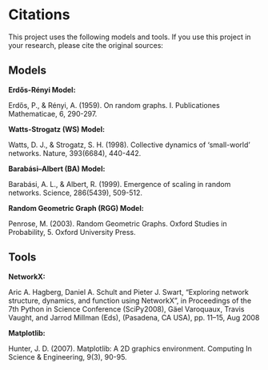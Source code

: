 # Citations

This project uses the following models and tools. If you use this project in your research, please cite the original sources:

## Models

**Erdős-Rényi Model:**

Erdős, P., & Rényi, A. (1959). On random graphs. I. Publicationes Mathematicae, 6, 290-297.

**Watts-Strogatz (WS) Model:**

Watts, D. J., & Strogatz, S. H. (1998). Collective dynamics of ‘small-world’ networks. Nature, 393(6684), 440-442.

**Barabási–Albert (BA) Model:**

Barabási, A. L., & Albert, R. (1999). Emergence of scaling in random networks. Science, 286(5439), 509-512.

**Random Geometric Graph (RGG) Model:**

Penrose, M. (2003). Random Geometric Graphs. Oxford Studies in Probability, 5. Oxford University Press.

## Tools

**NetworkX:**

Aric A. Hagberg, Daniel A. Schult and Pieter J. Swart, “Exploring network structure, dynamics, and function using NetworkX”, in Proceedings of the 7th Python in Science Conference (SciPy2008), Gäel Varoquaux, Travis Vaught, and Jarrod Millman (Eds), (Pasadena, CA USA), pp. 11–15, Aug 2008

**Matplotlib:**

Hunter, J. D. (2007). Matplotlib: A 2D graphics environment. Computing In Science & Engineering, 9(3), 90-95.
